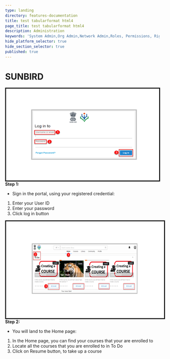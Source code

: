 ```yaml
---
type: landing
directory: features-documentation
title: test tabularformat html4
page_title: test tabularformat html4
description: Administration
keywords: 'System Admin,Org Admin,Network Admin,Roles, Permissions, Rights'
hide_platform_selector: true
hide_section_selector: true
published: true
---
```


<!DOCTYPE html>
<html>
<body style="background-color:light grey">
<H1>SUNBIRD</H1>

<p1> <img src="/pages/features-documentation/images/login1.png" style="float:left;width:500px;height:300px;border:solid black;"></p1>

<p2><strong>Step 1: </strong>
    <ul>
      <li> Sign in the portal, using your registered credential:</li>
    </ul>
    <ol>
        <li>Enter your User ID</li>
        <li> Enter your password</li>
        <li> Click log in button</li>
    </ol>
</p2>

<p3> <img src="/pages/features-documentation/images/workspace2.png" style="float:left;width:500px;height:300px;border:solid black;padding:8px"> </p3>

<p4><strong>Step 2:</strong>
    <ul>
        <li> You will land to the Home page:</li>
    </ul>
    <ol>
        <li> In the Home page, you can find your courses that your are enrolled to  </li>
        <li> Locate all the courses that you are enrolled to in To Do  </li>
        <li> Click on Resume button, to take up a course </li>
     </ol>
</p4>
</body>
</html>
